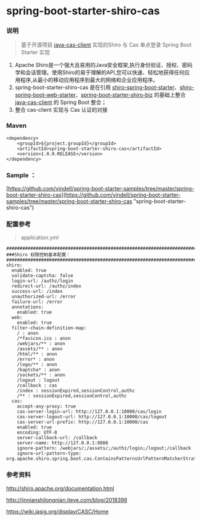 # spring-boot-starter-shiro-cas


### 说明

 > 基于开源项目 [java-cas-client](https://github.com/apereo/java-cas-client "java-cas-client") 实现的Shiro 与 Cas 单点登录 Spring Boot Starter 实现

1. Apache Shiro是一个强大且易用的Java安全框架,执行身份验证、授权、密码学和会话管理。使用Shiro的易于理解的API,您可以快速、轻松地获得任何应用程序,从最小的移动应用程序到最大的网络和企业应用程序。
2. spring-boot-starter-shiro-cas 是在引用 [shiro-spring-boot-starter](http://mvnrepository.com/artifact/org.apache.shiro/shiro-spring-boot-starter "shiro-spring-boot-starter")、[shiro-spring-boot-web-starter](http://mvnrepository.com/artifact/org.apache.shiro/shiro-spring-boot-web-starter "shiro-spring-boot-web-starter")、[spring-boot-starter-shiro-biz](https://github.com/vindell/spring-boot-starter-shiro-biz "spring-boot-starter-shiro-biz") 的基础上整合 [java-cas-client](https://github.com/apereo/java-cas-client "java-cas-client") 的 Spring Boot 整合；
3. 整合 cas-client 实现与 Cas 认证的对接

### Maven

    <dependency>
    	<groupId>${project.groupId}</groupId>
    	<artifactId>spring-boot-starter-shiro-cas</artifactId>
    	<version>1.0.0.RELEASE</version>
    </dependency>

### Sample ： 

[https://github.com/vindell/spring-boot-starter-samples/tree/master/spring-boot-starter-shiro-cas](https://github.com/vindell/spring-boot-starter-samples/tree/master/spring-boot-starter-shiro-cas "spring-boot-starter-shiro-cas")

### 配置参考

 > application.yml

	################################################################################################################  
	###Shiro 权限控制基本配置：  
	################################################################################################################
	shiro:
	  enabled: true
	  validate-captcha: false
	  login-url: /authz/login
	  redirect-url: /authz/index
	  success-url: /index
	  unauthorized-url: /error
	  failure-url: /error
	  annotations: 
	    enabled: true
	  web: 
	    enabled: true
	  filter-chain-definition-map: 
	    / : anon
	    /*favicon.ico : anon
	    /webjars/** : anon
	    /assets/** : anon
	    /html/** : anon
	    /error* : anon
	    /logo/** : anon
	    /kaptcha* : anon
	    /sockets/** : anon
	    /logout : logout
	    /callback : cas
	    /index : sessionExpired,sessionControl,authc
	    /** : sessionExpired,sessionControl,authc
	  cas: 
	    accept-any-proxy: true
	    cas-server-login-url: http://127.0.0.1:10000/cas/login
	    cas-server-logout-url: http://127.0.0.1:10000/cas/logout
	    cas-server-url-prefix: http://127.0.0.1:10000/cas
	    enabled: true
	    encoding: UTF-8
	    server-callback-url: /callback
	    server-name: http://127.0.0.1:8080
	    ignore-pattern: /webjars/;/assets/;/authz/login;/logout;/callback
	    ignore-url-pattern-type: org.apache.shiro.spring.boot.cas.ContainsPatternsUrlPatternMatcherStrategy


### 参考资料

http://shiro.apache.org/documentation.html

http://jinnianshilongnian.iteye.com/blog/2018398

https://wiki.jasig.org/display/CASC/Home